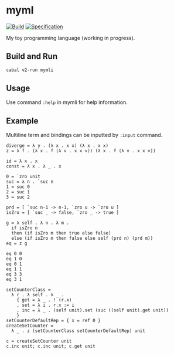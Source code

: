 # myml

[![Build](https://github.com/linyinfeng/myml/workflows/Build/badge.svg)](https://github.com/linyinfeng/myml/actions?query=workflow:Build+branch:master)
[![Specification](https://github.com/linyinfeng/myml/workflows/Specification/badge.svg)](https://github.com/linyinfeng/myml/actions?query=workflow:Specification+branch:master)

My toy programming language (working in progress).

## Build and Run

```bash
cabal v2-run mymli
```

## Usage

Use command `:help` in mymli for help information.

## Example

Multiline term and bindings can be inputted by `:input` command.

```text
diverge = λ y . (λ x . x x) (λ x . x x)
z = λ f . (λ x . f (λ v . x x v)) (λ x . f (λ v . x x v))

id = λ x . x
const = λ x . λ _ . x

0 = `zro unit
suc = λ n . `suc n
1 = suc 0
2 = suc 1
3 = suc 2

prd = [ `suc n-1 -> n-1, `zro u -> `zro u ]
isZro = [ `suc _ -> false, `zro _ -> true ]

g = λ self . λ n . λ m .
  if isZro n
  then (if isZro m then true else false)
  else (if isZro m then false else self (prd n) (prd m))
eq = z g

eq 0 0
eq 1 0
eq 0 1
eq 1 1
eq 3 3
eq 3 1

setCounterClass =
  λ r . λ self . λ _ .
    { get = λ _ . ! (r.x)
    , set = λ i . r.x := i
    , inc = λ _ . (self unit).set (suc ((self unit).get unit))
    }
setCounterDefaultRep = { x = ref 0 }
createSetCounter =
  λ _ . z (setCounterClass setCounterDefaultRep) unit

c = createSetCounter unit
c.inc unit; c.inc unit; c.get unit
```
